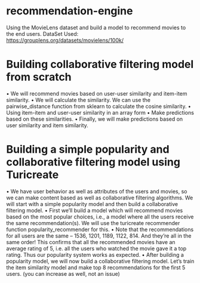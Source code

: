 # recommendation-engine

Using the MovieLens dataset and build a model to recommend movies to the end users.
DataSet Used: https://grouplens.org/datasets/movielens/100k/

# Building collaborative filtering model from scratch
• We will recommend movies based on user-user similarity and item-item similarity.
• We will calculate the similarity. We can use the pairwise_distance function from sklearn to calculate the cosine similarity.
• Using item-item and user-user similarity in an array form
• Make predictions based on these similarities.
• Finally, we will make predictions based on user similarity and item similarity.

# Building a simple popularity and collaborative filtering model using Turicreate

• We have user behavior as well as attributes of the users and movies, so we can make content based as well as collaborative filtering algorithms. We will start with a simple popularity model and then build a collaborative filtering model.
• First we’ll build a model which will recommend movies based on the most popular choices, i.e., a model where all the users receive the same recommendation(s). We will use the turicreate recommender function popularity_recommender for this.
• Note that the recommendations for all users are the same – 1536, 1201, 1189, 1122, 814. And they’re all in the same order! This confirms that all the recommended movies have an average rating of 5, i.e. all the users who watched the movie gave it a top rating. Thus our popularity system works as expected.
• After building a popularity model, we will now build a collaborative filtering model. Let’s train the item similarity model and make top 8 recommendations for the first 5 users. (you can increase as well, not an issue)

  






